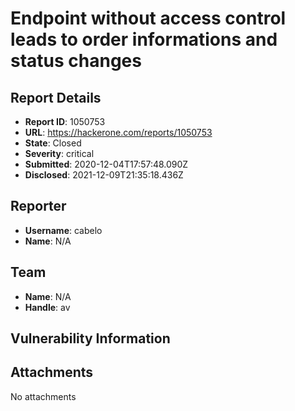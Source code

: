 # Endpoint without access control leads to order informations and status changes

## Report Details
- **Report ID**: 1050753
- **URL**: https://hackerone.com/reports/1050753
- **State**: Closed
- **Severity**: critical
- **Submitted**: 2020-12-04T17:57:48.090Z
- **Disclosed**: 2021-12-09T21:35:18.436Z

## Reporter
- **Username**: cabelo
- **Name**: N/A

## Team
- **Name**: N/A
- **Handle**: av

## Vulnerability Information


## Attachments
No attachments
